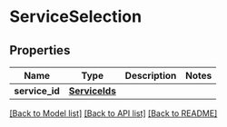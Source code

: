 # ServiceSelection

## Properties
Name | Type | Description | Notes
------------ | ------------- | ------------- | -------------
**service_id** | [**ServiceIds**](ServiceIds.md) |  | 

[[Back to Model list]](../README.md#documentation-for-models) [[Back to API list]](../README.md#documentation-for-api-endpoints) [[Back to README]](../README.md)

